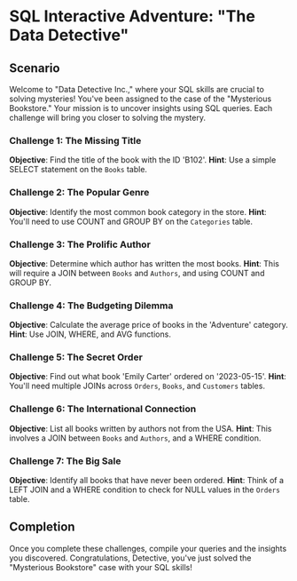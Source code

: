 # SQL Interactive Adventure: "The Data Detective"

## Scenario

Welcome to "Data Detective Inc.," where your SQL skills are crucial to solving mysteries! You've been assigned to the case of the "Mysterious Bookstore." Your mission is to uncover insights using SQL queries. Each challenge will bring you closer to solving the mystery.

### Challenge 1: The Missing Title

**Objective**: Find the title of the book with the ID 'B102'.
**Hint**: Use a simple SELECT statement on the `Books` table.

### Challenge 2: The Popular Genre

**Objective**: Identify the most common book category in the store.
**Hint**: You'll need to use COUNT and GROUP BY on the `Categories` table.

### Challenge 3: The Prolific Author

**Objective**: Determine which author has written the most books.
**Hint**: This will require a JOIN between `Books` and `Authors`, and using COUNT and GROUP BY.

### Challenge 4: The Budgeting Dilemma

**Objective**: Calculate the average price of books in the 'Adventure' category.
**Hint**: Use JOIN, WHERE, and AVG functions.

### Challenge 5: The Secret Order

**Objective**: Find out what book 'Emily Carter' ordered on '2023-05-15'.
**Hint**: You'll need multiple JOINs across `Orders`, `Books`, and `Customers` tables.

### Challenge 6: The International Connection

**Objective**: List all books written by authors not from the USA.
**Hint**: This involves a JOIN between `Books` and `Authors`, and a WHERE condition.

### Challenge 7: The Big Sale

**Objective**: Identify all books that have never been ordered.
**Hint**: Think of a LEFT JOIN and a WHERE condition to check for NULL values in the `Orders` table.

## Completion

Once you complete these challenges, compile your queries and the insights you discovered. Congratulations, Detective, you've just solved the "Mysterious Bookstore" case with your SQL skills!
